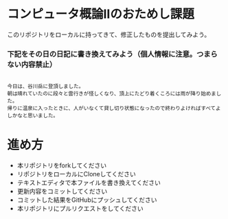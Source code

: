 # コンピュータ概論IIのおためし課題

このリポジトリをローカルに持ってきて、修正したものを提出してみよう。


### 下記をその日の日記に書き換えてみよう（個人情報に注意。つまらない内容禁止）

```

今日は、谷川岳に登頂しました。
朝は晴れていたのに段々と雲行きが怪しくなり、頂上にたどり着くころには雨が降り始めました。
帰りに温泉に入ったときに、人がいなくて貸し切り状態になったので終わりよければすべてよしかなと思いました。

```

# 進め方
* 本リポジトリをforkしてください
* リポジトリをローカルにCloneしてください
* テキストエディタで本ファイルを書き換えてください
* 更新内容をコミットしてください
* コミットした結果をGitHubにプッシュしてください
* 本リポジトリにプルリクエストをしてください
